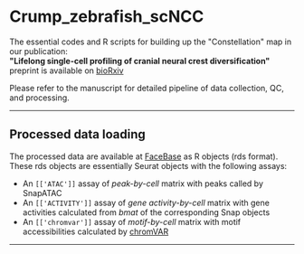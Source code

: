 # Crump_zebrafish_scNCC

The essential codes and R scripts for building up the "Constellation" map in our publication:<br>
**"Lifelong single-cell profiling of cranial neural crest diversification"** <br>
preprint is available on [bioRxiv](https://www.biorxiv.org/content/10.1101/2021.08.19.456710v1)

Please refer to the manuscript for detailed pipeline of data collection, QC, and processing.

---

## Processed data loading

The processed data are available at [FaceBase](https://www.facebase.org/chaise/record/#1/isa:project/RID=3-KG12) as R objects (rds format). These rds objects are essentially Seurat objects with the following assays: <br>

- An `[['ATAC']]` assay of *peak-by-cell* matrix with peaks called by SnapATAC
- An `[['ACTIVITY']]` assay of *gene activity-by-cell* matrix with gene activities calculated from *bmat* of the corresponding Snap objects
- An `[['chromvar']]` assay of *motif-by-cell* matrix with motif accessibilities calculated by [chromVAR](https://greenleaflab.github.io/chromVAR/articles/Introduction.html) 

---


